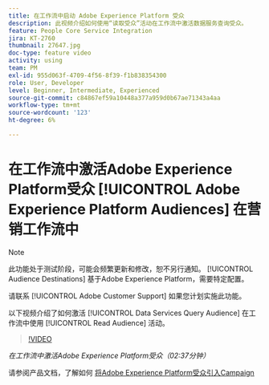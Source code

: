 ```yaml
---
title: 在工作流中启动 Adobe Experience Platform 受众
description: 此视频介绍如何使用“读取受众”活动在工作流中激活数据服务查询受众。
feature: People Core Service Integration
jira: KT-2760
thumbnail: 27647.jpg
doc-type: feature video
activity: using
team: PM
exl-id: 955d063f-4709-4f56-8f39-f1b838354300
role: User, Developer
level: Beginner, Intermediate, Experienced
source-git-commit: c84867ef59a10448a377a959d0b67ae71343a4aa
workflow-type: tm+mt
source-wordcount: '123'
ht-degree: 6%

---
```


# 在工作流中激活Adobe Experience Platform受众 [!UICONTROL Adobe Experience Platform Audiences] 在营销工作流中

>[!NOTE]
>
>此功能处于测试阶段，可能会频繁更新和修改，恕不另行通知。 [!UICONTROL Audience Destinations] 基于Adobe Experience Platform，需要特定配置。
>
>请联系 [!UICONTROL Adobe Customer Support] 如果您计划实施此功能。

以下视频介绍了如何激活 [!UICONTROL Data Services Query Audience] 在工作流中使用 [!UICONTROL Read Audience] 活动。

>[!VIDEO](https://video.tv.adobe.com/v/27647?quality=12&learn=on)

*在工作流中激活Adobe Experience Platform受众（02:37分钟）*

请参阅产品文档，了解如何 [将Adobe Experience Platform受众引入Campaign](https://experienceleague.adobe.com/docs/campaign-standard/using/integrating-with-adobe-cloud/adobe-experience-platform/aep-sources-destinations/ingest-aep-data.html)
